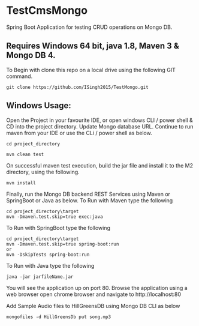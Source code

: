 # TestCmsMongo

Spring Boot Application for testing CRUD operations on Mongo DB.

## Requires Windows 64 bit, java 1.8, Maven 3 & Mongo DB 4. 

To Begin with clone this repo on a local drive using the following GIT command.

````$xslt
git clone https://github.com/ISingh2015/TestMongo.git
````
 
## Windows Usage:
Open the Project in your favourite IDE, or open windows CLI / power shell & CD into the project directory. Update Mongo database URL. Continue to run maven from your IDE or use the CLi / power shell as below. 

````$xslt
cd project_directory
````

````$xslt
mvn clean test 
````
On successful maven test execution, build the jar file and install it to the M2 directory, using the following.
````$xslt
mvn install
````

Finally, run the Mongo DB backend REST Services using Maven or SpringBoot or Java as below. 
To Run with Maven type the following 
````$xslt
cd project_directory\target
mvn -Dmaven.test.skip=true exec:java
````

To Run with SpringBoot type the following 
````$xslt
cd project_directory\target
mvn -Dmaven.test.skip=true spring-boot:run 
or 
mvn -DskipTests spring-boot:run
````
To Run with Java type the following 
````$xslt
java -jar jarfileName.jar
````
You will see the application up on port 80. Browse the application using a web browser open chrome browser and navigate to http://localhost:80

Add Sample Audio files to HillGreensDB using Mongo DB CLI as below
````$xslt
mongofiles -d HillGreensDb put song.mp3
````
